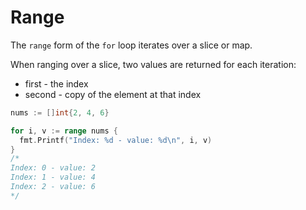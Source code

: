 # Range

The `range` form of the `for` loop iterates over a slice or map.

When ranging over a slice, two values are returned for each iteration: 

- first - the index
- second - copy of the element at that index

```go
nums := []int{2, 4, 6}

for i, v := range nums {
  fmt.Printf("Index: %d - value: %d\n", i, v)
}
/*
Index: 0 - value: 2
Index: 1 - value: 4
Index: 2 - value: 6
*/
```
